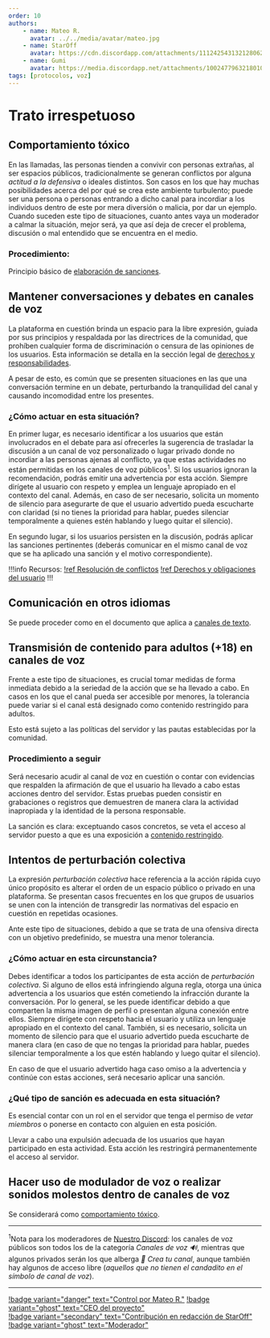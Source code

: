 ```yaml
---
order: 10
authors:
    - name: Mateo R.
      avatar: ../../media/avatar/mateo.jpg
    - name: StarOff
      avatar: https://cdn.discordapp.com/attachments/1112425431321280622/1131708841109766205/65221eb691f9da990385648c16cb8438.jpg
    - name: Gumi
      avatar: https://media.discordapp.net/attachments/1002477963218010112/1136407120959508621/IMG_5057.jpg
tags: [protocolos, voz]
---
```


# Trato irrespetuoso

## Comportamiento tóxico
En las llamadas, las personas tienden a convivir con personas extrañas, al ser espacios públicos, tradicionalmente se generan conflictos por alguna _actitud a la defensiva_ o ideales distintos. Son casos en los que hay muchas posibilidades acerca del por qué se crea este ambiente turbulento; puede ser una persona o personas entrando a dicho canal para incordiar a los individuos dentro de este por mera diversión o malicia, por dar un ejemplo. Cuando suceden este tipo de situaciones, cuanto antes vaya un moderador a calmar la situación, mejor será, ya que así deja de crecer el problema, discusión o mal entendido que se encuentra en el medio.

### Procedimiento:
Principio básico de [elaboración de sanciones](../Generales/Sanciones/elaboracion-de-sanciones.md#canales-de-voz).

## Mantener conversaciones y debates en canales de voz

La plataforma en cuestión brinda un espacio para la libre expresión, guiada por sus principios y respaldada por las directrices de la comunidad, que prohíben cualquier forma de discriminación o censura de las opiniones de los usuarios. Esta información se detalla en la sección legal de [derechos y responsabilidades](../Generales/Legal/derechos-y-obligaciones.md).

A pesar de esto, es común que se presenten situaciones en las que una conversación termine en un debate, perturbando la tranquilidad del canal y causando incomodidad entre los presentes.

### ¿Cómo actuar en esta situación?

En primer lugar, es necesario identificar a los usuarios que están involucrados en el debate para así ofrecerles la sugerencia de trasladar la discusión a un canal de voz personalizado o lugar privado donde no incordiar a las personas ajenas al conflicto, ya que estas actividades no están permitidas en los canales de voz públicos<sup>1</sup>.
Si los usuarios ignoran la recomendación, podrás emitir una advertencia por esta acción. Siempre dirígete al usuario con respeto y emplea un lenguaje apropiado en el contexto del canal. Además, en caso de ser necesario, solicita un momento de silencio para asegurarte de que el usuario advertido pueda escucharte con claridad (si no tienes la prioridad para hablar, puedes silenciar temporalmente a quienes estén hablando y luego quitar el silencio).

En segundo lugar, si los usuarios persisten en la discusión, podrás aplicar las sanciones pertinentes (deberás comunicar en el mismo canal de voz que se ha aplicado una sanción y el motivo correspondiente).

!!!info Recursos:
[!ref Resolución de conflictos](../Generales/Mixtos/resolucion-de-conflictos.md)
[!ref Derechos y obligaciones del usuario](../Generales/Legal/derechos-y-obligaciones.md)
!!!

## Comunicación en otros idiomas
Se puede proceder como en el documento que aplica a [canales de texto](../canales-de-texto/conducta-abusiva.md#hablar-en-otros-idiomas). 

## Transmisión de contenido para adultos **(+18)** en canales de voz

Frente a este tipo de situaciones, es crucial tomar medidas de forma inmediata debido a la seriedad de la acción que se ha llevado a cabo. En casos en los que el canal pueda ser accesible por menores, la tolerancia puede variar si el canal está designado como contenido restringido para adultos.

Esto está sujeto a las políticas del servidor y las pautas establecidas por la comunidad.

### Procedimiento a seguir
Será necesario acudir al canal de voz en cuestión o contar con evidencias que respalden la afirmación de que el usuario ha llevado a cabo estas acciones dentro del servidor.
Estas pruebas pueden consistir en grabaciones o registros que demuestren de manera clara la actividad inapropiada y la identidad de la persona responsable.

La sanción es clara: exceptuando casos concretos, se veta el acceso al servidor puesto a que es una exposición a [contenido restringido](../Generales/Sanciones/contenido-sugestivo-vs-restringido.md).

## Intentos de perturbación colectiva

La expresión _perturbación colectiva_ hace referencia a la acción rápida cuyo único propósito es alterar el orden de un espacio público o privado en una plataforma. Se presentan casos frecuentes en los que grupos de usuarios se unen con la intención de transgredir las normativas del espacio en cuestión en repetidas ocasiones.

Ante este tipo de situaciones, debido a que se trata de una ofensiva directa con un objetivo predefinido, se muestra una menor tolerancia.

### ¿Cómo actuar en esta circunstancia?

Debes identificar a todos los participantes de esta acción de _perturbación colectiva_. Si alguno de ellos está infringiendo alguna regla, otorga una única advertencia a los usuarios que estén cometiendo la infracción durante la conversación. Por lo general, se les puede identificar debido a que comparten la misma imagen de perfil o presentan alguna conexión entre ellos.
Siempre dirígete con respeto hacia el usuario y utiliza un lenguaje apropiado en el contexto del canal. También, si es necesario, solicita un momento de silencio para que el usuario advertido pueda escucharte de manera clara (en caso de que no tengas la prioridad para hablar, puedes silenciar temporalmente a los que estén hablando y luego quitar el silencio).

En caso de que el usuario advertido haga caso omiso a la advertencia y continúe con estas acciones, será necesario aplicar una sanción.

### ¿Qué tipo de sanción es adecuada en esta situación?

Es esencial contar con un rol en el servidor que tenga el permiso de _vetar miembros_ o ponerse en contacto con alguien en esta posición.

Llevar a cabo una expulsión adecuada de los usuarios que hayan participado en esta actividad. Esta acción les restringirá permanentemente el acceso al servidor.

## Hacer uso de modulador de voz o realizar sonidos molestos dentro de canales de voz
Se considerará como [comportamiento tóxico](#comportamiento-toxico).

---
<sup>1</sup>Nota para los moderadores de [Nuestro Discord](https://discord.gg/gatitos): los canales de voz públicos son todos los de la categoría _Canales de voz 🔊_, mientras que algunos privados serán los que alberga _🎤 Crea tu canal_, aunque también hay algunos de acceso libre (_aquellos que no tienen el candadito en el símbolo de canal de voz_).

---
[!badge variant="danger" text="Control por Mateo R."](#) [!badge variant="ghost" text="CEO del proyecto"](#)<br>[!badge variant="secondary" text="Contribución en redacción de StarOff"](#) [!badge variant="ghost" text="Moderador"](https://discord.gg/gatitos)

